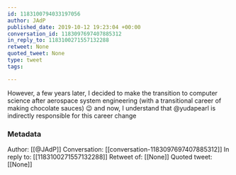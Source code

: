 ```yaml
---
id: 1183100794033197056
author: JAdP
published_date: 2019-10-12 19:23:04 +00:00
conversation_id: 1183097697407885312
in_reply_to: 1183100271557132288
retweet: None
quoted_tweet: None
type: tweet
tags:

---
```


However, a few years later, I decided to make the transition to computer science after aerospace system engineering (with a transitional career of making chocolate sauces) 😉 and now, I understand that @yudapearl is indirectly responsible for this career change

### Metadata

Author: [[@JAdP]]
Conversation: [[conversation-1183097697407885312]]
In reply to: [[1183100271557132288]]
Retweet of: [[None]]
Quoted tweet: [[None]]
